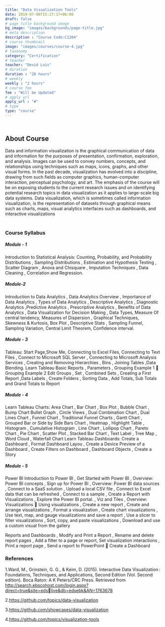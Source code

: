 ```yaml
---
title: "Data Visualization Tools"
date: 2019-07-06T15:27:17+06:00
draft: false
# page title background image
bg_image: "images/backgrounds/page-title.jpg"
# meta description
description : "Course Code:C1204"
# course thumbnail
image: "images/courses/course-4.jpg"
# taxonomy
category: "Certification"
# teacher
teacher: "Devid Luis"
# duration
duration : "28 hours"
# weekly
weekly : "2 hours"
# course fee
fee : "Will be Updated"
# apply url
apply_url : "#"
# type
type: "course"
---
```

## <br>About Course

Data and information visualization is the graphical communication of data and information for 
the purposes of presentation, confirmation, exploration, and analysis. Images can be used to 
convey numbers, concepts, and relationships using techniques such as maps, icons, graphs, and 
other visual forms. In the past decade, visualization has evolved into a discipline, drawing from 
such fields as computer graphics, human-computer interaction, perceptual psychology, and art. 
The emphasis of the course will be on exposing students to the current research issues and on 
identifying potential research topics in data visualization as it applies to large-scale big data 
systems.
Data visualization, which is sometimes called information visualization, is the representation of 
datasets through graphical means such as charts, maps, visual analytics interfaces such as 
dashboards, and interactive visualizations

### <br> Course Syllabus

##### Module - 1 

Introduction to Statistical Analysis: Counting, Probability, and Probability Distributions , 
Sampling Distributions , Estimation and Hypothesis Testing , Scatter Diagram , Anova 
and Chisquare , Imputation Techniques , Data Cleaning , Correlation and Regression.

##### Module-2

Introduction to Data Analytics , Data Analytics Overview , Importance of Data Analytics 
, Types of Data Analytics , Descriptive Analytics , Diagnostic Analytics ,Predictive 
Analytics , Prescriptive Analytics , Benefits of Data Analytics , Data Visualization for 
Decision Making , Data Types, Measure Of central tendency, Measures of Dispersion , 
Graphical Techniques, Skewness & Kurtosis, Box Plot , Descriptive Stats , Sampling 
Funnel, Sampling Variation, Central Limit Theorem, Confidence interval.

##### Module - 3  

Tableau: Start Page,Show Me, Connecting to Excel Files, Connecting to Text Files , 
Connect to Microsoft SQL Server , Connecting to Microsoft Analysis Services , Creating 
and Removing Hierarchies , Bins , Joining Tables ,Data Blending.
Learn Tableau Basic Reports , Parameters , Grouping Example 1  Grouping Example 2 
Edit Groups , Set , Combined Sets , Creating a First Report ,Data Labels , Create 
Folders , Sorting Data , Add Totals, Sub Totals and Grand Totals to Report


##### Module - 4 

Learn Tableau Charts: Area Chart , Bar Chart , Box Plot , Bubble Chart , Bump Chart 
Bullet Graph , Circle Views , Dual Combination Chart , Dual Lines Chart , Funnel 
Chart , Traditional Funnel Charts , Gantt Chart , Grouped Bar or Side by Side Bars 
Chart , Heatmap , Highlight Table , Histogram , Cumulative Histogram , Line Chart ,
Lollipop Chart , Pareto Chart , Pie Chart , Scatter Plot , Stacked Bar Chart , Text Label 
, Tree Map , Word Cloud , Waterfall Chart
 Learn Tableau Dashboards:  Create a Dashboard , Format Dashboard Layou , Create 
a Device Preview of a Dashboard , Create Filters on Dashboard , Dashboard Objects ,
Create a Story

##### Module - 5 

 Power BI
 Introduction to Power BI , Get Started with Power BI , Overview: Power BI concepts ,
Sign up for Power BI , Overview: Power BI data sources , Connect to a SaaS solution ,
Upload a local CSV file , Connect to Excel data that can be refreshed , Connect to a 
sample , Create a Report with Visualizations , Explore the Power BI portal.
, Viz and Tiles , Overview: Visualizations  Using visualizations , Create a new report ,
Create and arrange visualizations , Format a visualization , Create chart visualizations 
, Use text, map, and gauge visualizations and save a report , Use a slicer to filter 
visualizations , Sort, copy, and paste visualizations , Download and use a custom 
visual from the gallery

 Reports and Dashboards , Modify and Print a Report , Rename and delete report 
pages , Add a filter to a page or report, Set visualization interactions , Print a report 
page , Send a report to PowerPoint  Create a Dashboard


### References

1.Ward, M., Grinstein, G. G., & Keim, D. (2015). Interactive Data Visualization : Foundations, 
Techniques, and Applications, Second Edition (Vol. Second edition). Boca Raton: A K 
Peters/CRC Press. Retrieved from http://search.ebscohost.com/login.aspx?direct=true&site=edslive&db=edsebk&AN=1763678

2.https://github.com/topics/data-visualization

3.https://github.com/showcases/data-visualization

4.https://github.com/topics/visualization-tools
